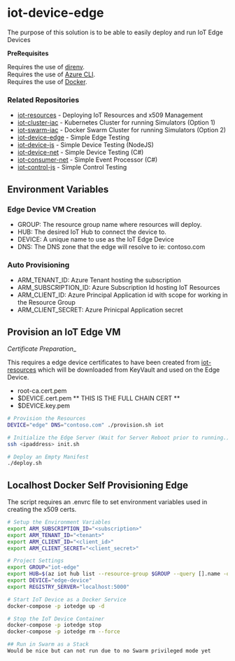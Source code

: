 # iot-device-edge

The purpose of this solution is to be able to easily deploy and run IoT Edge Devices

__PreRequisites__

Requires the use of [direnv](https://direnv.net/).  
Requires the use of [Azure CLI](https://docs.microsoft.com/en-us/cli/azure/install-azure-cli?view=azure-cli-latest).  
Requires the use of [Docker](https://www.docker.com/get-started).  

### Related Repositories

- [iot-resources](https://github.com/danielscholl/iot-resources)  - Deploying IoT Resources and x509 Management
- [iot-cluster-iac](https://github.com/danielscholl/iot-cluster-iac)  - Kubernetes Cluster for running Simulators (Option 1)
- [iot-swarm-iac](https://github.com/danielscholl/iot-swarm-iac)  - Docker Swarm Cluster for running Simulators (Option 2)
- [iot-device-edge](https://github.com/danielscholl/iot-device-edge) - Simple Edge Testing
- [iot-device-js](https://github.com/danielscholl/iot-device-js) - Simple Device Testing (NodeJS)
- [iot-device-net](https://github.com/danielscholl/iot-device-net) - Simple Device Testing (C#)
- [iot-consumer-net](https://github.com/danielscholl/iot-consumer-net) - Simple Event Processor (C#)
- [iot-control-js](https://github.com/danielscholl/iot-control-js) - Simple Control Testing


## Environment Variables

### Edge Device VM Creation

- GROUP: The resource group name where resources will deploy.
- HUB: The desired IoT Hub to connect the device to.
- DEVICE: A unique name to use as the IoT Edge Device
- DNS: The DNS zone that the edge will resolve to ie: contoso.com


### Auto Provisioning

- ARM_TENANT_ID: Azure Tenant hosting the subscription
- ARM_SUBSCRIPTION_ID: Azure Subscription Id hosting IoT Resources
- ARM_CLIENT_ID: Azure Principal Application id with scope for working in the Resource Group
- ARM_CLIENT_SECRET: Azure Prinicpal Application secret



## Provision an IoT Edge VM

_Certificate Preparation__

This requires a edge device certificates to have been created from [iot-resources](https://github.com/danielscholl/iot-resources) which will be downloaded from KeyVault and used on the Edge Device.

- root-ca.cert.pem
- $DEVICE.cert.pem  ** THIS IS THE FULL CHAIN CERT **
- $DEVICE.key.pem


```bash
# Provision the Resources
DEVICE="edge" DNS="contoso.com" ./provision.sh iot

# Initialize the Edge Server (Wait for Server Reboot prior to running.)
ssh <ipaddress> init.sh

# Deploy an Empty Manifest
./deploy.sh
```

## Localhost Docker Self Provisioning Edge

The script requires an .envrc file to set environment variables used in creating the x509 certs.

```bash
# Setup the Environment Variables
export ARM_SUBSCRIPTION_ID="<subscription>"
export ARM_TENANT_ID="<tenant>"
export ARM_CLIENT_ID="<client_id>"
export ARM_CLIENT_SECRET="<client_secret>"

# Project Settings
export GROUP="iot-edge"
export HUB=$(az iot hub list --resource-group $GROUP --query [].name -otsv)
export DEVICE="edge-device"
export REGISTRY_SERVER="localhost:5000"

# Start IoT Device as a Docker Service
docker-compose -p iotedge up -d

# Stop the IoT Device Container
docker-compose -p iotedge stop
docker-compose -p iotedge rm --force

## Run in Swarm as a Stack
Would be nice but can not run due to no Swarm privileged mode yet
```
